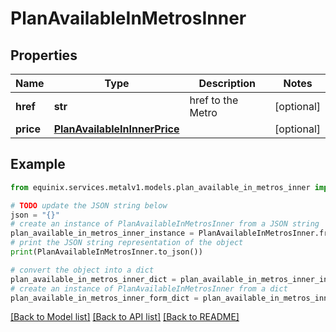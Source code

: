 # PlanAvailableInMetrosInner


## Properties

Name | Type | Description | Notes
------------ | ------------- | ------------- | -------------
**href** | **str** | href to the Metro | [optional] 
**price** | [**PlanAvailableInInnerPrice**](PlanAvailableInInnerPrice.md) |  | [optional] 

## Example

```python
from equinix.services.metalv1.models.plan_available_in_metros_inner import PlanAvailableInMetrosInner

# TODO update the JSON string below
json = "{}"
# create an instance of PlanAvailableInMetrosInner from a JSON string
plan_available_in_metros_inner_instance = PlanAvailableInMetrosInner.from_json(json)
# print the JSON string representation of the object
print(PlanAvailableInMetrosInner.to_json())

# convert the object into a dict
plan_available_in_metros_inner_dict = plan_available_in_metros_inner_instance.to_dict()
# create an instance of PlanAvailableInMetrosInner from a dict
plan_available_in_metros_inner_form_dict = plan_available_in_metros_inner.from_dict(plan_available_in_metros_inner_dict)
```
[[Back to Model list]](../README.md#documentation-for-models) [[Back to API list]](../README.md#documentation-for-api-endpoints) [[Back to README]](../README.md)



